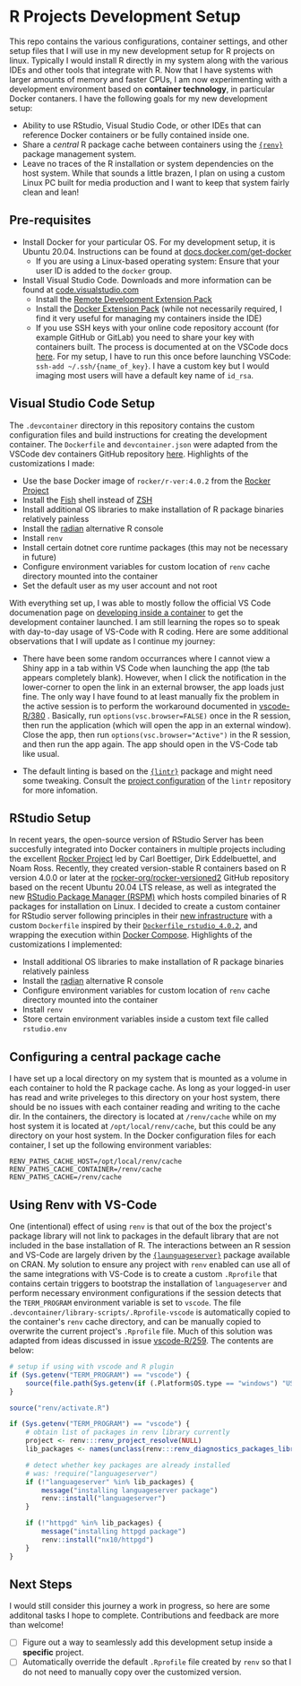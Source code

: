 # R Projects Development Setup

This repo contains the various configurations, container settings, and other setup files that I will use in my new development setup for R projects on linux. Typically I would install R directly in my system along with the various IDEs and other tools that integrate with R.  Now that I have systems with larger amounts of memory and faster CPUs, I am now experimenting with a development environment based on __container technology__, in particular Docker contaners. I have the following goals for my new development setup:

* Ability to use RStudio, Visual Studio Code, or other IDEs that can reference Docker containers or be fully contained inside one.
* Share a _central_ R  package cache between containers using the [`{renv}`](https://rstudio.github.io/renv/) package management system.
* Leave no traces of the R installation or system dependencies on the host system. While that sounds a little brazen, I plan on using a custom Linux PC built for media production and I want to keep that system fairly clean and lean!

## Pre-requisites

* Install Docker for your particular OS. For my development setup, it is Ubuntu 20.04.  Instructions can be found at [docs.docker.com/get-docker](https://docs.docker.com/get-docker/)
     + If you are using a Linux-based operating system: Ensure that your user ID is added to the `docker` group.
* Install Visual Studio Code. Downloads and more information can be found at [code.visualstudio.com](https://code.visualstudio.com)
     + Install the [Remote Development Extension Pack](https://marketplace.visualstudio.com/items?itemName=ms-vscode-remote.vscode-remote-extensionpack) 
     + Install the [Docker Extension Pack](https://marketplace.visualstudio.com/items?itemName=formulahendry.docker-extension-pack) (while not necessarily required, I find it very useful for managing my containers inside the IDE) 
     + If you use SSH keys with your online code repository account (for example GitHub or GitLab) you need to share your key with containers built.  The process is documented at on the VSCode docs [here](https://code.visualstudio.com/docs/remote/containers#_sharing-git-credentials-with-your-container). For my setup, I have to run this once before launching VSCode: `ssh-add ~/.ssh/{name_of_key}`.  I have a custom key but I would imaging most users will have a default key name of `id_rsa`.

## Visual Studio Code Setup

The `.devcontainer` directory in this repository contains the custom configuration files and build instructions for creating the development container. The `Dockerfile` and `devcontainer.json` were adapted from the VSCode dev containers GitHub repository [here](https://github.com/microsoft/vscode-dev-containers/tree/master/containers/r). Highlights of the customizations I made:

* Use the base Docker image of `rocker/r-ver:4.0.2` from the [Rocker Project](https://www.rocker-project.org/)
* Install the [Fish](https://fishshell.com/) shell instead of [ZSH](http://zsh.sourceforge.net/) 
* Install additional OS libraries to make installation of R package binaries relatively painless
* Install the [radian](https://github.com/randy3k/radian) alternative R console
* Install `renv` 
* Install certain dotnet core runtime packages (this may not be necessary in future)
* Configure environment variables for custom location of `renv` cache directory mounted into the container
* Set the default user as my user account and not root

With everything set up, I was able to mostly follow the official VS Code documenation page on [developing inside a container](https://code.visualstudio.com/docs/remote/containers#_managing-containers) to get the development container launched. I am still learning the ropes so to speak with day-to-day usage of VS-Code with R coding.  Here are some additional observations that I will update as I continue my journey:

+ There have been some random occurrances where I cannot view a Shiny app in a tab within VS Code when launching the app (the tab appears completely blank).  However, when I click the notification in the lower-corner to open the link in an external browser, the app loads just fine.  The only way I have found to at least manually fix the problem in the active session is to perform the workaround documented in [vscode-R/380](https://github.com/Ikuyadeu/vscode-R/issues/380#issuecomment-657890970) .  Basically, run `options(vsc.browser=FALSE)` once in the R session, then run the application (which will open the app in an external window).  Close the app, then run `options(vsc.browser="Active")` in the R session, and then run the app again.  The app should open in the VS-Code tab like usual.
* The default linting is based on the [`{lintr}`](https://github.com/jimhester/lintr) package and might need some tweaking.  Consult the [project configuration](https://github.com/jimhester/lintr#project-configuration) of the `lintr` repository for more infomation.

## RStudio Setup

In recent years, the open-source version of RStudio Server has been succesfully integrated into Docker containers in multiple projects including the excellent [Rocker Project](https://www.rocker-project.org/) led by Carl Boettiger, Dirk Eddelbuettel, and Noam Ross. Recently, they created version-stable R containers based on R version 4.0.0 or later at the [rocker-org/rocker-versioned2](https://github.com/rocker-org/rocker-versioned2) GitHub repository based on the recent Ubuntu 20.04 LTS release, as well as integrated the new [RStudio Package Manager (RSPM)](https://packagemanager.rstudio.com/) which hosts compiled binaries of R packages for installation on Linux. I decided to create a custom container for RStudio server following principles in their [new infrastructure](https://github.com/rocker-org/rocker-versioned2#modifying-and-extending-images-in-the-new-architecture) with a custom `Dockerfile` inspired by their [`Dockerfile_rstudio_4.0.2`](https://github.com/rocker-org/rocker-versioned2/blob/master/dockerfiles/Dockerfile_rstudio_4.0.2), and wrapping the execution within [Docker Compose](https://docs.docker.com/compose/).  Highlights of the customizations I implemented:

* Install additional OS libraries to make installation of R package binaries relatively painless
* Install the [radian](https://github.com/randy3k/radian) alternative R console
* Configure environment variables for custom location of `renv` cache directory mounted into the container
* Install `renv`
* Store certain environment variables inside a custom text file called `rstudio.env`

## Configuring a central package cache 

I have set up a local directory on my system that is mounted as a volume in each container to hold the R package cache. As long as your logged-in user has read and write priveleges to this directory on your host system, there should be no issues with each container reading and writing to the cache dir.  In the containers, the directory is located at `/renv/cache` while on my host system it is located at `/opt/local/renv/cache`, but this could be any directory on your host system. In the Docker configuration files for each container, I set up the following environment variables:

```
RENV_PATHS_CACHE_HOST=/opt/local/renv/cache
RENV_PATHS_CACHE_CONTAINER=/renv/cache
RENV_PATHS_CACHE=/renv/cache
```

## Using Renv with VS-Code

One (intentional) effect of using `renv` is that out of the box the project's package library will not link to packages in the default library that are not included in the base installation of R. The interactions between an R session and VS-Code are largely driven by the [`{launguageserver}`](https://github.com/REditorSupport/languageserver) package available on CRAN. My solution to ensure any project with `renv` enabled can use all of the same integrations with VS-Code is to create a custom `.Rprofile` that contains certain triggers to bootstrap the installation of `languageserver` and perform necessary environment configurations if the session detects that the `TERM_PROGRAM` environment variable is set to `vscode`. The file `.devcontainer/library-scripts/.Rprofile-vscode` is automatically copied to the container's `renv` cache directory, and can be manually copied to overwrite the current project's `.Rprofile` file.  Much of this solution was adapted from ideas discussed in issue [vscode-R/259](https://github.com/Ikuyadeu/vscode-R/issues/259). The contents are below:

```r
# setup if using with vscode and R plugin
if (Sys.getenv("TERM_PROGRAM") == "vscode") {
    source(file.path(Sys.getenv(if (.Platform$OS.type == "windows") "USERPROFILE" else "HOME"), ".vscode-R", "init.R"))
}

source("renv/activate.R")

if (Sys.getenv("TERM_PROGRAM") == "vscode") {
    # obtain list of packages in renv library currently
    project <- renv:::renv_project_resolve(NULL)
    lib_packages <- names(unclass(renv:::renv_diagnostics_packages_library(project))$Packages)

    # detect whether key packages are already installed
    # was: !require("languageserver")
    if (!"languageserver" %in% lib_packages) {
        message("installing languageserver package")
        renv::install("languageserver")
    }

    if (!"httpgd" %in% lib_packages) {
        message("installing httpgd package")
        renv::install("nx10/httpgd")
    }
}
```

## Next Steps

I would still consider this journey a work in progress, so here are some additonal tasks I hope to complete.  Contributions and feedback are more than welcome!

* [ ] Figure out a way to seamlessly add this development setup inside a __specific__ project. 
* [ ] Automatically override the default `.Rprofile` file created by `renv` so that I do not need to manually copy over the customized version.
